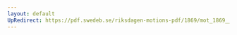 ```yaml
---
layout: default
UpRedirect: https://pdf.swedeb.se/riksdagen-motions-pdf/1869/mot_1869__ak__00020/mot_1869__ak__00020_002.pdf
---
```

